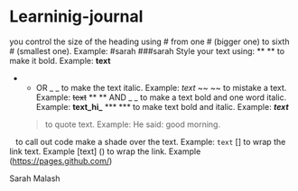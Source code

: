 # Learninig-journal
you control the size of the heading using # from one # (bigger one) to sixth # (smallest one). Example:
#sarah
###sarah
Style your text using: ** ** to make it bold. Example: **text**
  * * OR _ _ to make the text italic. Example: *text*
  ~~ ~~      to mistake a text. Example: ~~text~~ 
  ** ** AND _ _ to make a text bold and one word italic. Example: **text_hi_**
  *** ***  to make text bold and italic. Example: ***text***
    >   to quote text. Example: He said:
    >good morning. 
                                                  
   ` ` to call out code make a shade over the text. Example: `text`
    [] to wrap the link text. Example [text]
    () to wrap the link. Example (https://pages.github.com/)
                      
Sarah Malash
